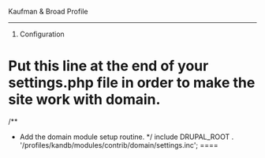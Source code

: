 Kaufman & Broad Profile

----
1. Configuration

Put this line at the end of your settings.php file in order to make the site work with domain.
====
/**
 * Add the domain module setup routine.
 */
include DRUPAL_ROOT . '/profiles/kandb/modules/contrib/domain/settings.inc';
====
